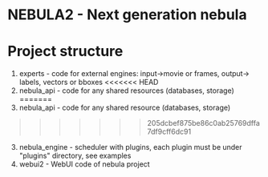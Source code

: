 #     NEBULA2 - Next generation nebula 
#       Project structure
1) experts - code for external engines: input->movie or frames, output-> labels, vectors or bboxes
<<<<<<< HEAD
2) nebula_api - code for any shared resources (databases, storage)
=======
2) nebula_api - code for any shared resource (databases, storage)
>>>>>>> 205dcbef875be86c0ab25769dffa7df9cff6dc91
3) nebula_engine - scheduler with plugins, each plugin must be under "plugins" directory, see examples
4) webui2 - WebUI code of nebula project


